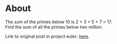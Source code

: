 # About

The sum of the primes below 10 is 2 + 3 + 5 + 7 = 17.  
Find the sum of all the primes below two million.  

Link to original post in project euler: [here](https://projecteuler.net/problem=10).  

